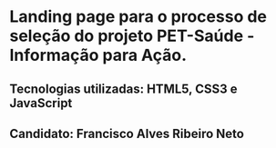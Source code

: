 # Landing page para o processo de seleção do projeto PET-Saúde - Informação para Ação.

## Tecnologias utilizadas: HTML5, CSS3 e JavaScript

## Candidato: Francisco Alves Ribeiro Neto
